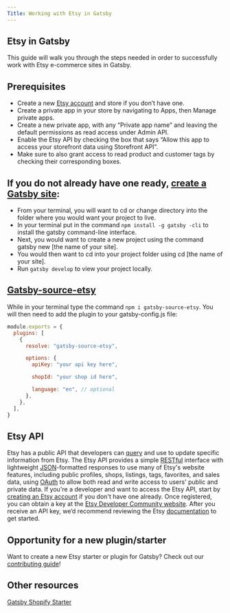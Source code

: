 ```yaml
---
Title: Working with Etsy in Gatsby
---
```


## Etsy in Gatsby

This guide will walk you through the steps needed in order to successfully work with Etsy e-commerce sites in Gatsby.

## Prerequisites

- Create a new [Etsy account](https://www.etsy.com/join) and store if you don’t have one.
- Create a private app in your store by navigating to Apps, then Manage private apps.
- Create a new private app, with any “Private app name” and leaving the default permissions as read access under Admin API.
- Enable the Etsy API by checking the box that says “Allow this app to access your storefront data using Storefront API”.
- Make sure to also grant access to read product and customer tags by checking their corresponding boxes.

## If you do not already have one ready, [create a Gatsby site](/docs/quick-start):

- From your terminal, you will want to cd or change directory into the folder where you would want your project to live.
- In your terminal put in the command `npm install -g gatsby -cli` to install the gatsby command-line interface.
- Next, you would want to create a new project using the command gatsby new [the name of your site].
- You would then want to cd into your project folder using cd [the name of your site].
- Run `gatsby develop` to view your project locally.

## [Gatsby-source-etsy ](/packages/gatsby-source-etsy/)

While in your terminal type the command `npm i gatsby-source-etsy`. You will then need to add the plugin to your gatsby-config.js file:

```jsx:title=gatsby-config.js
module.exports = {
  plugins: [
    {
      resolve: "gatsby-source-etsy",

      options: {
        apiKey: "your api key here",

        shopId: "your shop id here",

        language: "en", // optional
      },
    },
  ],
}
```

## Etsy API

Etsy has a public API that developers can [query](/packages/gatsby-source-etsy/#example-graphql-queries) and use to update specific information from Etsy. The Etsy API provides a simple [RESTful](https://en.wikipedia.org/wiki/Representational_State_Transfer) interface with lightweight [JSON](https://en.wikipedia.org/wiki/JSON)-formatted responses to use many of Etsy's website features, including public profiles, shops, listings, tags, favorites, and sales data, using [OAuth](https://www.etsy.com/developers/documentation/getting_started/oauth) to allow both read and write access to users' public and private data. If you're a developer and want to access the Etsy API, start by [creating an Etsy account](https://help.etsy.com/hc/articles/115015568007) if you don't have one already. Once registered, you can obtain a key at the [Etsy Developer Community website](https://www.etsy.com/developers?segment=selling). After you receive an API key, we’d recommend reviewing the Etsy [documentation](https://www.etsy.com/developers/documentation) to get started.

## Opportunity for a new plugin/starter

Want to create a new Etsy starter or plugin for Gatsby? Check out our [contributing guide](/contributing/)!

## Other resources

[Gatsby Shopify Starter](/starters/AlexanderProd/gatsby-shopify-starter/)
